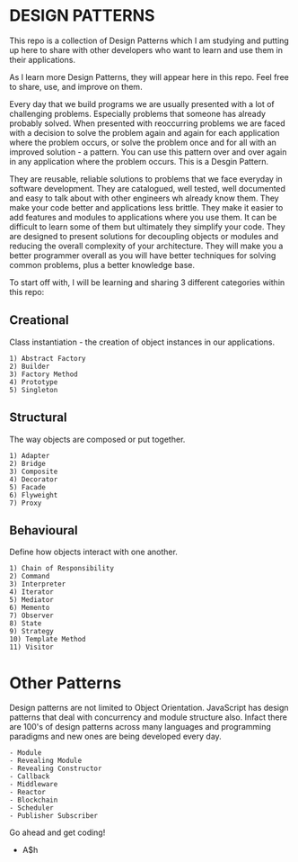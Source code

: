 # DESIGN PATTERNS

This repo is a collection of Design Patterns which I am studying and putting up here to share with other developers who want to learn and use them in their applications.

As I learn more Design Patterns, they will appear here in this repo. Feel free to share, use, and improve on them.

Every day that we build programs we are usually presented with a lot of challenging problems. Especially problems that someone has already probably solved. When presented with reoccurring problems we are faced with a decision to solve the problem again and again for each application where the problem occurs, or solve the problem once and for all with an improved solution - a pattern. You can use this pattern over and over again in any application where the problem occurs. This is a Desgin Pattern.

They are reusable, reliable solutions to problems that we face everyday in software development. They are catalogued, well tested, well documented and easy to talk about with other engineers wh already know them. They make your code better and applications less brittle. They make it easier to add features and modules to applications where you use them. It can be difficult to learn some of them but ultimately they simplify your code. They are designed to present solutions for decoupling objects or modules and reducing the overall complexity of your architecture. They will make you a better programmer overall as you will have better techniques for solving common problems, plus a better knowledge base.

To start off with, I will be learning and sharing 3 different categories within this repo:

## Creational

Class instantiation - the creation of object instances in our applications.

```
1) Abstract Factory
2) Builder
3) Factory Method
4) Prototype
5) Singleton
```

## Structural

The way objects are composed or put together.

```
1) Adapter
2) Bridge
3) Composite
4) Decorator
5) Facade
6) Flyweight
7) Proxy
```

## Behavioural

Define how objects interact with one another.

```
1) Chain of Responsibility
2) Command
3) Interpreter
4) Iterator
5) Mediator
6) Memento
7) Observer
8) State
9) Strategy
10) Template Method
11) Visitor
```

# Other Patterns

Design patterns are not limited to Object Orientation. JavaScript has design patterns that deal with concurrency and module structure also. Infact there are 100's of design patterns across many languages and programming paradigms and new ones are being developed every day.

```
- Module
- Revealing Module
- Revealing Constructor
- Callback
- Middleware
- Reactor
- Blockchain
- Scheduler
- Publisher Subscriber
```

Go ahead and get coding!

- A$h